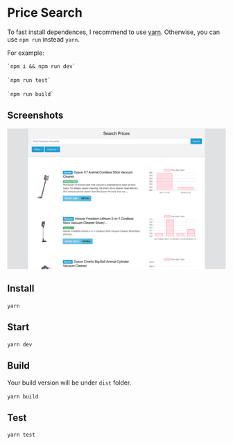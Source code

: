 # Price Search

To fast install dependences, I recommend to use [yarn](https://yarnpkg.com/lang/en/). Otherwise, you can use `npm run` instead `yarn`.

For example:
    
    `npm i && npm run dev`
    
    `npm run test`
    
    `npm run build`

## Screenshots
![Test Instructions](https://raw.githubusercontent.com/etamity/pricesearch/master/screenshot.png?raw=true)

## Install 

`yarn` 

## Start

`yarn dev`

## Build
Your build version will be under `dist` folder.

`yarn build`

## Test

`yarn test`
